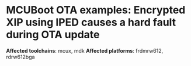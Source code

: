 # MCUBoot OTA examples: Encrypted XIP using IPED causes a hard fault during OTA update

**Affected toolchains**: mcux, mdk
**Affected platforms**: frdmrw612, rdrw612bga